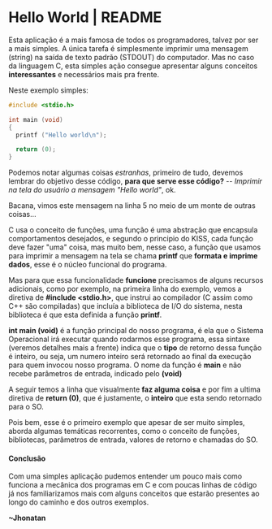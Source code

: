 # Hello World | README #

Esta aplicação é a mais famosa de todos os programadores, talvez por ser a mais
simples. A única tarefa é simplesmente imprimir uma mensagem (string) na saída
de texto padrão (STDOUT) do computador. Mas no caso da linguagem C, esta
simples ação consegue apresentar alguns conceitos **interessantes** e
necessários mais pra frente.

Neste exemplo simples:
```c
#include <stdio.h>

int main (void)
{
  printf ("Hello world\n");

  return (0);
}
```

Podemos notar algumas coisas *estranhas*, primeiro de tudo, devemos lembrar do
objetivo desse código, **para que serve esse código?** -- *Imprimir na tela do
usuário a mensagem "Hello world"*, ok.

Bacana, vimos este mensagem na linha 5 no meio de um monte de outras coisas...

C usa o conceito de funções, uma função é uma abstração que encapsula
comportamentos desejados, e segundo o principio do KISS, cada função deve fazer
"uma" coisa, mas muito bem, nesse caso, a função que usamos para imprimir a
mensagem na tela se chama **printf** que **formata e imprime dados**, esse é o
núcleo funcional do programa.

Mas para que essa funcionalidade **funcione** precisamos de alguns recursos
adicionais, como por exemplo, na primeira linha do exemplo, vemos a diretiva de
**#include <stdio.h>**, que instrui ao compilador (C assim como C++ são
compiladas) que incluía a biblioteca de I/O do sistema, nesta biblioteca é que
esta definida a função **printf**.

**int main (void)** é a função principal do nosso programa, é ela que o Sistema
Operacional irá executar quando rodarmos esse programa, essa sintaxe (veremos
detalhes mais a frente) indica que o **tipo** de retorno dessa função é
inteiro, ou seja, um numero inteiro será retornado ao final da execução para
quem invocou nosso programa. O nome da função é **main** e não recebe
parâmetros de entrada, indicado pelo **(void)**

A seguir temos a linha que visualmente **faz alguma coisa** e por fim a ultima
diretiva de **return (0)**, que é justamente, o **inteiro** que esta sendo
retornado para o SO.

Pois bem, esse é o primeiro exemplo que apesar de ser muito simples, aborda
algumas temáticas recorrentes, como o conceito de funções, bibliotecas,
parâmetros de entrada, valores de retorno e chamadas do SO.

#### Conclusão ####
Com uma simples aplicação pudemos entender um pouco mais como funciona a
mecânica dos programas em C e com poucas linhas de código já nos familiarizamos
mais com alguns conceitos que estarão presentes ao longo do caminho e dos
outros exemplos.

**~Jhonatan**
